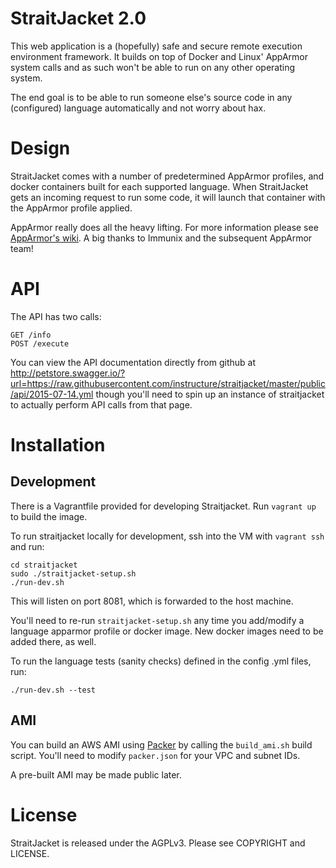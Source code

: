 StraitJacket 2.0
=====

This web application is a (hopefully) safe and secure remote execution
environment framework. It builds on top of Docker and Linux' AppArmor system
calls and as such won't be able to run on any other operating system.

The end goal is to be able to run someone else's source code in any (configured)
language automatically and not worry about hax.

Design
=====

StraitJacket comes with a number of predetermined AppArmor profiles, and docker
containers built for each supported language. When StraitJacket gets an incoming
request to run some code, it will launch that container with the AppArmor
profile applied.

AppArmor really does all the heavy lifting. For more information please see
[AppArmor's wiki](http://wiki.apparmor.net/). A big thanks to Immunix and the
subsequent AppArmor team!

API
===

The API has two calls:

```
GET /info
POST /execute
```

You can view the API documentation directly from github at
http://petstore.swagger.io/?url=https://raw.githubusercontent.com/instructure/straitjacket/master/public/api/2015-07-14.yml
though you'll need to spin up an instance of straitjacket to actually perform
API calls from that page.

Installation
=====

Development
-----------

There is a Vagrantfile provided for developing Straitjacket. Run `vagrant up` to
build the image.

To run straitjacket locally for development, ssh into the VM with `vagrant ssh` and run:

    cd straitjacket
    sudo ./straitjacket-setup.sh
    ./run-dev.sh

This will listen on port 8081, which is forwarded to the host machine.

You'll need to re-run `straitjacket-setup.sh` any time you add/modify a language
apparmor profile or docker image. New docker images need to be added there, as well.

To run the language tests (sanity checks) defined in the config .yml files, run:

    ./run-dev.sh --test

AMI
-----

You can build an AWS AMI using [Packer](https://packer.io/) by calling the
`build_ami.sh` build script. You'll need to modify `packer.json` for your VPC
and subnet IDs.

A pre-built AMI may be made public later.

License
=====

StraitJacket is released under the AGPLv3. Please see COPYRIGHT and LICENSE.
